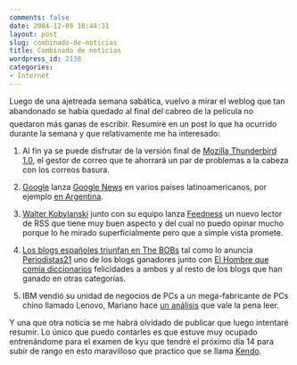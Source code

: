 ```yaml
---
comments: false
date: 2004-12-09 10:44:31
layout: post
slug: combinado-de-noticias
title: Combinado de noticias
wordpress_id: 2138
categories:
- Internet
---
```


Luego de una ajetreada semana sabática, vuelvo a mirar el weblog que tan abandonado se había quedado al final del cabreo de la película no quedaron más ganas de escribir. Resumiré en un post lo que ha ocurrido durante la semana y que relativamente me ha interesado:







  1. Al fin ya se puede disfrutar de la versión final de [Mozilla Thunderbird 1.0](http://www.mozilla.org/products/thunderbird/), el gestor de correo que te ahorrará un par de problemas a la cabeza con los correos basura.


  2. [Google](http://www.google.com) lanza [Google News](http://news.google.com/) en varios países latinoamericanos, por ejemplo [en Argentina](http://news.google.com.ar/).


  3. [Walter Kobylanski](http://www.walterk.info/) junto con su equipo lanza [Feedness](http://www.feedness.com/) un nuevo lector de RSS que tiene muy buen aspecto y del cual no puedo opinar mucho porque lo he mirado superficialmente pero que a simple vista promete.


  4. [Los blogs españoles triunfan en The BOBs](http://periodistas21.blogspot.com/2004/12/los-blogs-espaoles-triunfan-en-bobs.html) tal como lo anuncia [Periodistas21](http://periodistas21.blogspot.com) uno de los blogs ganadores junto con [El Hombre que comía diccionarios](http://www.elhombrequecomiadiccionarios.com/) felicidades a ambos y al resto de los blogs que han ganado en otras categorías.


  5. IBM vendió su unidad de negocios de PCs a un mega-fabricante de PCs chino llamado Lenovo, Mariano hace [un análisis](http://www.uberbin.net/archivos/opinion/reconvirtiendo-el-gigante-azul.php) que vale la pena leer.





Y una que otra noticia se me habrá olvidado de publicar que luego intentaré resumir. Lo único que puedo contarles es que estuve muy ocupado entrenándome para el examen de kyu que tendré el próximo día 14 para subir de rango en esto maravilloso que practico que se llama [Kendo](http://www.minid.net/archivos/categorias/fotografia/fotos_de_kendo.php).




 
